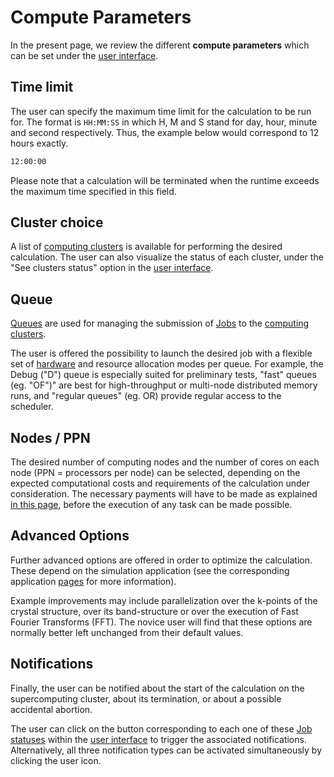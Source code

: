 # Compute Parameters

In the present page, we review the different **compute parameters** which can be set under the [user interface](overview.md).

## Time limit 
 
The user can specify the maximum time limit for the calculation to be run for. The format is `HH:MM:SS` in which H, M and S stand for day, hour, minute and second respectively. Thus, the example below would correspond to 12 hours exactly.

```bash
12:00:00
``` 

Please note that a calculation will be terminated when the runtime exceeds the maximum time specified in this field.

## Cluster choice

A list of [computing clusters](../clusters/overview.md) is available for performing the desired calculation. The user can also visualize the status of each cluster, under the "See clusters status" option in the [user interface](overview.md). 

## Queue

[Queues](../resource/overview.md) are used for managing the submission of [Jobs](../../jobs/overview.md) to the [computing clusters](../clusters/overview.md). 

The user is offered the possibility to launch the desired job with a flexible set of [hardware](../clusters/hardware.md) and resource allocation modes per queue. For example, the Debug ("D") queue is especially suited for preliminary tests, "fast" queues (eg. "OF")" are best for high-throughput or multi-node distributed memory runs, and "regular queues" (eg. OR) provide regular access to the scheduler.

## Nodes / PPN

The desired number of computing nodes and the number of cores on each node (PPN = processors per node) can be selected, depending on the expected computational costs and requirements of the calculation under consideration. The necessary payments will have to be made as explained [in this page](../../accounts/balance.md), before the execution of any task can be made possible.

## Advanced Options

Further advanced options are offered in order to optimize the calculation. These depend on the simulation application (see the corresponding application [pages](../../software/overview.md) for more information). 

Example improvements may include parallelization over the k-points of the crystal structure, over its band-structure or over the execution of Fast Fourier Transforms (FFT). The novice user will find that these options are normally better left unchanged from their default values. 

## Notifications

Finally, the user can be notified about the start of the calculation on the supercomputing cluster, about its termination, or about a possible accidental abortion.
 
The user can click on the button corresponding to each one of these [Job statuses](../../jobs/status.md) within the [user interface](overview.md) to trigger the associated notifications. Alternatively, all three notification types can be activated simultaneously by clicking the user icon.  
